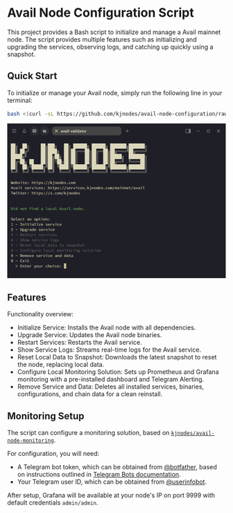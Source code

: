 # Avail Node Configuration Script

This project provides a Bash script to initialize and manage a Avail mainnet node. The script provides multiple features such as initializing and upgrading the services, observing logs, and catching up quickly using a snapshot.

## Quick Start

To initialize or manage your Avail node, simply run the following line in your terminal:

```sh
bash <(curl -sL https://github.com/kjnodes/avail-node-configuration/raw/refs/heads/main/script.sh)
```

![image](images/main-menu.png)

## Features

Functionality overview:

- Initialize Service: Installs the Avail node with all dependencies.
- Upgrade Service: Updates the Avail node binaries.
- Restart Services: Restarts the Avail service.
- Show Service Logs: Streams real-time logs for the Avail service.
- Reset Local Data to Snapshot: Downloads the latest snapshot to reset the node, replacing local data.
- Configure Local Monitoring Solution: Sets up Prometheus and Grafana monitoring with a pre-installed dashboard and Telegram Alerting.
- Remove Service and Data: Deletes all installed services, binaries, configurations, and chain data for a clean reinstall.

## Monitoring Setup

The script can configure a monitoring solution, based on [`kjnodes/avail-node-monitoring`](https://github.com/kjnodes/avail-node-monitoring).

For configuration, you will need:
- A Telegram bot token, which can be obtained from [@botfather](https://t.me/botfather), based on instructions outlined in [Telegram Bots documentation](https://core.telegram.org/bots#6-botfather).
- Your Telegram user ID, which can be obtained from [@userinfobot](https://t.me/userinfobot).

After setup, Grafana will be available at your node's IP on port 9999 with default credentials `admin/admin`.
